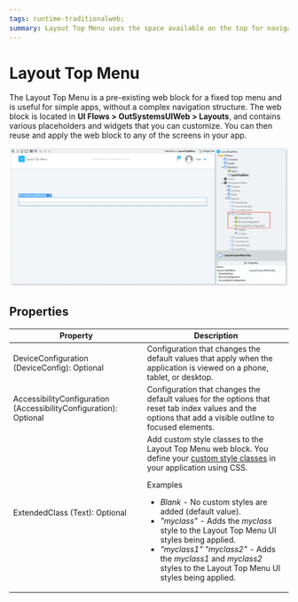 ```yaml
---
tags: runtime-traditionalweb; 
summary: Layout Top Menu uses the space available on the top for navigation.
---
```


# Layout Top Menu

The Layout Top Menu is a pre-existing web block for a fixed top menu and is useful for simple apps, without a complex navigation structure. The web block is located in **UI Flows > OutSystemsUIWeb > Layouts**, and contains various placeholders and widgets that you can customize. You can then reuse and apply the web block to any of the screens in your app. 

![](<images/layouttopmenu-1-ss.png?width=800>)

## Properties

| **Property** |  **Description** | 
|---|---|
| DeviceConfiguration (DeviceConfig): Optional  |  Configuration that changes the default values that apply when the application is viewed on a phone, tablet, or desktop. | 
| AccessibilityConfiguration (AccessibilityConfiguration): Optional | Configuration that changes the default values for the options that reset tab index values and the options that add a visible outline to focused elements.|
| ExtendedClass (Text): Optional |  Add custom style classes to the Layout Top Menu web block. You define your [custom style classes](../../../../../develop/ui/look-feel/css.md) in your application using CSS. <p>Examples <ul><li>_Blank_ - No custom styles are added (default value).</li><li>_"myclass"_ - Adds the _myclass_ style to the Layout Top Menu UI styles being applied.</li><li>_"myclass1" "myclass2"_ - Adds the _myclass1_ and _myclass2_ styles to the Layout Top Menu UI styles being applied.</li></ul></p> |

